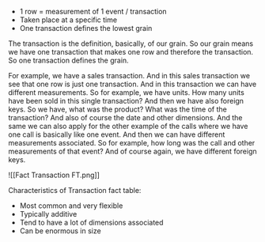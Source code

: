 - 1 row = measurement of 1 event / transaction 
- Taken place at a specific time
- One transaction defines the lowest grain

The transaction is the definition, basically, of our grain. So our grain means we have one transaction that makes one row and therefore the transaction. So one transaction defines the grain.

For example, we have a sales transaction. And in this sales transaction we see that one row is just one transaction. And in this transaction we can have different measurements. So for example, we have units. How many units have been sold in this single transaction? And then we have also foreign keys. So we have, what was the product? What was the time of the transaction? And also of course the date and other dimensions. And the same we can also apply for the other example of the calls where we have one call is basically like one event. And then we can have different measurements associated. So for example, how long was the call and other measurements of that event? And of course again, we have different foreign keys.

![[Fact Transaction FT.png]]

Characteristics of Transaction fact table:
- Most common and very flexible
- Typically additive
- Tend to have a lot of dimensions associated
- Can be enormous in size
